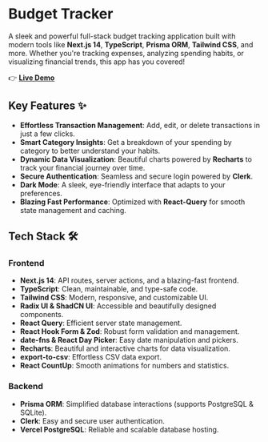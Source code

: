 
# Budget Tracker 

A sleek and powerful full-stack budget tracking application built with modern tools like **Next.js 14**, **TypeScript**, **Prisma ORM**, **Tailwind CSS**, and more. Whether you're tracking expenses, analyzing spending habits, or visualizing financial trends, this app has you covered!

👉 **[Live Demo](https://budget-tracker-yingping.vercel.app/)**


## Key Features ✨
- **Effortless Transaction Management**: Add, edit, or delete transactions in just a few clicks.
- **Smart Category Insights**: Get a breakdown of your spending by category to better understand your habits.
- **Dynamic Data Visualization**: Beautiful charts powered by **Recharts** to track your financial journey over time.
- **Secure Authentication**: Seamless and secure login powered by **Clerk**.
- **Dark Mode**: A sleek, eye-friendly interface that adapts to your preferences.
- **Blazing Fast Performance**: Optimized with **React-Query** for smooth state management and caching.


## Tech Stack 🛠
### Frontend
- **Next.js 14**: API routes, server actions, and a blazing-fast frontend.
- **TypeScript**: Clean, maintainable, and type-safe code.
- **Tailwind CSS**: Modern, responsive, and customizable UI.
- **Radix UI & ShadCN UI**: Accessible and beautifully designed components.
- **React Query**: Efficient server state management.
- **React Hook Form & Zod**: Robust form validation and management.
- **date-fns & React Day Picker**: Easy date manipulation and pickers.
- **Recharts**: Beautiful and interactive charts for data visualization.
- **export-to-csv**: Effortless CSV data export.
- **React CountUp**: Smooth animations for numbers and statistics.

### Backend
- **Prisma ORM**: Simplified database interactions (supports PostgreSQL & SQLite).
- **Clerk**: Easy and secure user authentication.
- **Vercel PostgreSQL**: Reliable and scalable database hosting.

